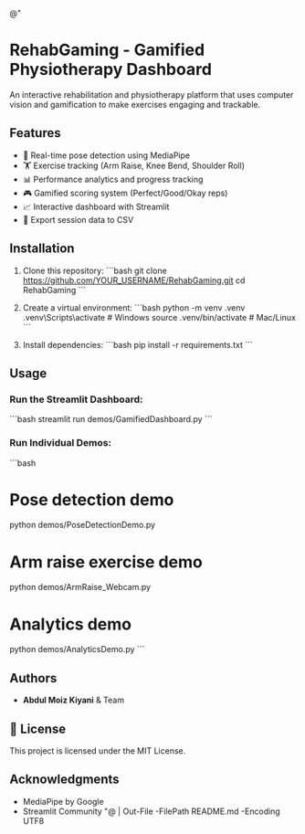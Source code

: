 @"
# RehabGaming - Gamified Physiotherapy Dashboard

An interactive rehabilitation and physiotherapy platform that uses computer vision and gamification to make exercises engaging and trackable.

##  Features

- 🎯 Real-time pose detection using MediaPipe
- 🏋️ Exercise tracking (Arm Raise, Knee Bend, Shoulder Roll)
- 📊 Performance analytics and progress tracking
- 🎮 Gamified scoring system (Perfect/Good/Okay reps)
- 📈 Interactive dashboard with Streamlit
- 💾 Export session data to CSV

##  Installation

1. Clone this repository:
\`\`\`bash
git clone https://github.com/YOUR_USERNAME/RehabGaming.git
cd RehabGaming
\`\`\`

2. Create a virtual environment:
\`\`\`bash
python -m venv .venv
.venv\Scripts\activate  # Windows
source .venv/bin/activate  # Mac/Linux
\`\`\`

3. Install dependencies:
\`\`\`bash
pip install -r requirements.txt
\`\`\`

##  Usage

### Run the Streamlit Dashboard:
\`\`\`bash
streamlit run demos/GamifiedDashboard.py
\`\`\`

### Run Individual Demos:
\`\`\`bash
# Pose detection demo
python demos/PoseDetectionDemo.py

# Arm raise exercise demo
python demos/ArmRaise_Webcam.py

# Analytics demo
python demos/AnalyticsDemo.py
\`\`\`


##  Authors

- **Abdul Moiz Kiyani** & Team

## 📄 License

This project is licensed under the MIT License.

##  Acknowledgments

- MediaPipe by Google
- Streamlit Community
"@ | Out-File -FilePath README.md -Encoding UTF8
